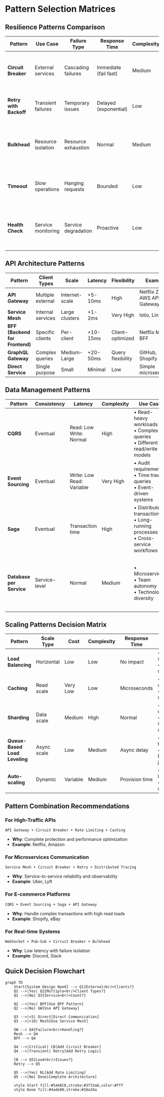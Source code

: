 # Pattern Selection Matrices

## Resilience Patterns Comparison

| Pattern | Use Case | Failure Type | Response Time | Complexity | When to Use |
|---------|----------|--------------|---------------|------------|-------------|
| **Circuit Breaker** | External services | Cascading failures | Immediate (fail fast) | Medium | • Multiple microservices<br/>• External API calls<br/>• High failure risk |
| **Retry with Backoff** | Transient failures | Temporary issues | Delayed (exponential) | Low | • Network timeouts<br/>• Rate limiting<br/>• Service overload |
| **Bulkhead** | Resource isolation | Resource exhaustion | Normal | Medium | • Multi-tenant systems<br/>• Critical path isolation<br/>• Resource protection |
| **Timeout** | Slow operations | Hanging requests | Bounded | Low | • All network calls<br/>• Database queries<br/>• External APIs |
| **Health Check** | Service monitoring | Service degradation | Proactive | Low | • Load balancer config<br/>• Service discovery<br/>• Auto-scaling |

## API Architecture Patterns

| Pattern | Client Types | Scale | Latency | Flexibility | Example |
|---------|--------------|-------|---------|-------------|---------|
| **API Gateway** | Multiple external | Internet-scale | +5-10ms | High | Netflix Zuul<br/>AWS API Gateway |
| **Service Mesh** | Internal services | Large clusters | +1-2ms | Very High | Istio, Linkerd |
| **BFF (Backend for Frontend)** | Specific clients | Per-client | +10-15ms | Client-optimized | Netflix Mobile BFF |
| **GraphQL Gateway** | Complex queries | Medium-Large | +20-50ms | Query flexibility | GitHub, Shopify |
| **Direct Service** | Single purpose | Small | Minimal | Low | Simple microservices |

## Data Management Patterns

| Pattern | Consistency | Latency | Complexity | Use Case | Trade-offs |
|---------|-------------|---------|------------|----------|------------|
| **CQRS** | Eventual | Read: Low<br/>Write: Normal | High | • Read-heavy workloads<br/>• Complex queries<br/>• Different read/write models | ✅ Optimized reads<br/>✅ Scalable<br/>❌ Complexity<br/>❌ Eventual consistency |
| **Event Sourcing** | Eventual | Write: Low<br/>Read: Variable | Very High | • Audit requirements<br/>• Time travel queries<br/>• Event-driven systems | ✅ Complete history<br/>✅ Audit trail<br/>❌ Storage costs<br/>❌ Query complexity |
| **Saga** | Eventual | Transaction time | High | • Distributed transactions<br/>• Long-running processes<br/>• Cross-service workflows | ✅ No distributed locks<br/>✅ Resilient<br/>❌ Complex rollback<br/>❌ Debugging difficulty |
| **Database per Service** | Service-level | Normal | Medium | • Microservices<br/>• Team autonomy<br/>• Technology diversity | ✅ Independence<br/>✅ Technology choice<br/>❌ Data duplication<br/>❌ Cross-service queries |

## Scaling Patterns Decision Matrix

| Pattern | Scale Type | Cost | Complexity | Response Time | Best For |
|---------|------------|------|------------|---------------|----------|
| **Load Balancing** | Horizontal | Low | Low | No impact | • Stateless services<br/>• Request distribution |
| **Caching** | Read scale | Very Low | Low | Microseconds | • Static content<br/>• Repeated queries |
| **Sharding** | Data scale | Medium | High | Normal | • Large datasets<br/>• Geographic distribution |
| **Queue-Based Load Leveling** | Async scale | Low | Medium | Async delay | • Bursty traffic<br/>• Background jobs |
| **Auto-scaling** | Dynamic | Variable | Medium | Provision time | • Variable load<br/>• Cost optimization |

## Pattern Combination Recommendations

### For High-Traffic APIs
```
API Gateway + Circuit Breaker + Rate Limiting + Caching
```
- **Why**: Complete protection and performance optimization
- **Example**: Netflix, Amazon

### For Microservices Communication
```
Service Mesh + Circuit Breaker + Retry + Distributed Tracing
```
- **Why**: Service-to-service reliability and observability
- **Example**: Uber, Lyft

### For E-commerce Platforms
```
CQRS + Event Sourcing + Saga + API Gateway
```
- **Why**: Handle complex transactions with high read loads
- **Example**: Shopify, eBay

### For Real-time Systems
```
WebSocket + Pub-Sub + Circuit Breaker + Bulkhead
```
- **Why**: Low latency with failure isolation
- **Example**: Discord, Slack

## Quick Decision Flowchart

```mermaid
graph TD
    Start[System Design Need] --> Q1{External<br/>Clients?}
    Q1 -->|Yes| Q2{Multiple<br/>Client Types?}
    Q1 -->|No| Q3{Service<br/>Count?}
    
    Q2 -->|Yes| BFF[Use BFF Pattern]
    Q2 -->|No| GW[Use API Gateway]
    
    Q3 -->|<5| Direct[Direct Communication]
    Q3 -->|>10| Mesh[Use Service Mesh]
    
    GW --> Q4{Failure<br/>Handling?}
    Mesh --> Q4
    BFF --> Q4
    
    Q4 -->|Critical| CB[Add Circuit Breaker]
    Q4 -->|Transient| Retry[Add Retry Logic]
    
    CB --> Q5{Load<br/>Issues?}
    Retry --> Q5
    
    Q5 -->|Yes| RL[Add Rate Limiting]
    Q5 -->|No| Done[Complete Architecture]
    
    style Start fill:#5448C8,stroke:#3f33a6,color:#fff
    style Done fill:#4ade80,stroke:#16a34a
```